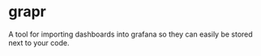 # grapr
A tool for importing dashboards into grafana so they can easily be stored next to your code.
